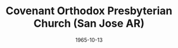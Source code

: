 ---
date: &id001 1965-10-13
end_date: null
location:
  address: 2350 Leigh Avenue
  city: San Jose
  state: AR
minister:
- end: 1970-01-01
  name: Wilson Rinker
  start: 1965-10-13
  type: pastor
- end: 1973-01-01
  name: Robert Raglin
  start: 1971-01-01
  type: pastor
- end: 1980-01-01
  name: William Warren
  start: 1974-01-01
  type: pastor
- end: 1986-01-01
  name: William Rudolph
  start: 1981-01-01
  type: pastor
- end: null
  name: Jeffery Landis
  start: 1986-01-01
  type: pastor
- end: 2004-01-01
  name: Calvin Malcor
  start: 1997-01-01
  type: Associate Pastor
- end: 2010-01-01
  name: Graham Harbman
  start: 2006-01-01
  type: Associate Pastor
- end: null
  name: Robert A. Starke
  start: 2012-01-01
  type: Associate Pastor
ministers:
- Wilson Rinker
- Robert Raglin
- William Warren
- William Rudolph
- Jeffery Landis
- Calvin Malcor
- Graham Harbman
- Robert A. Starke
name: Covenant Orthodox Presbyterian Church
names:
- end: null
  name: Covenant Orthodox Presbyterian Church
  start: 1965-10-13
origination_date: *id001
raw_data: "AR San Jose\n\nCovenant Orthodox Presbyterian Church  (October 13,\
  \ 1965\u2013 )\n2350 Leigh Avenue\nPastors: Wilson Rinker, 1965\u201370\nRobert\
  \ Raglin, 1971\u201373\nWilliam Warren, 1974\u201380\nWilliam Rudolph, 1981\u2013\
  86\nJeffery Landis, 1986\u2013\nAssoc. Pastors: Calvin Malcor, 1997\u20132004\n\
  Graham Harbman, 2006\u201310\nRobert A. Starke, 2012\u2013"
received_from: null
states:
- AR
status:
  active: true
  end_date: null
  reason: null
  received_from: null
  withdrawal_to: null
title: Covenant Orthodox Presbyterian Church (San Jose AR)

---
